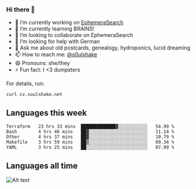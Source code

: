 ### Hi there 👋

<!--
**soulshake/soulshake** is a ✨ _special_ ✨ repository because its `README.md` (this file) appears on your GitHub profile.

Here are some ideas to get you started:

- 🔭 I’m currently working on ...
- 🌱 I’m currently learning ...
- 👯 I’m looking to collaborate on ...
- 🤔 I’m looking for help with ...
- 💬 Ask me about ...
- 📫 How to reach me: ...
- 😄 Pronouns: ...
- ⚡ Fun fact: ...
-->


- 🔭 I’m currently working on [EphemeraSearch](https://www.ephemerasearch.com/)
- 🌱 I’m currently learning BRAINS!
- 👯 I’m looking to collaborate on EphemeraSearch
- 🤔 I’m looking for help with German
- 💬 Ask me about old postcards, genealogy, hydroponics, lucid dreaming
- 📫 How to reach me: [@s0ulshake](https://twitter.com/soulshake)
- 😄 Pronouns: she/they
- ⚡ Fun fact: I <3 dumpsters

For details, run:

```
curl cv.soulshake.net
```

## Languages this week

<!--START_SECTION:waka-->
```text
Terraform   23 hrs 33 mins  █████████████▓░░░░░░░░░░░   54.99 % 
Bash        4 hrs 46 mins   ██▓░░░░░░░░░░░░░░░░░░░░░░   11.14 % 
Other       4 hrs 37 mins   ██▓░░░░░░░░░░░░░░░░░░░░░░   10.79 % 
Makefile    3 hrs 59 mins   ██▒░░░░░░░░░░░░░░░░░░░░░░   09.34 % 
YAML        3 hrs 25 mins   ██░░░░░░░░░░░░░░░░░░░░░░░   07.99 % 
```
<!--END_SECTION:waka-->

## Languages all time
![Alt text](https://wakatime.com/share/@aj/6aa10b67-a5e9-4fb1-acaf-8692f4385172.svg)
